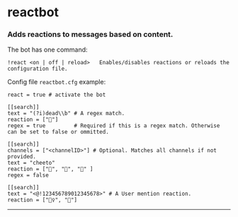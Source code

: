 # reactbot
### Adds reactions to messages based on content.

The bot has one command:

    !react <on | off | reload>   Enables/disables reactions or reloads the configuration file.


Config file `reactbot.cfg` example:

    react = true # activate the bot

    [[search]]
    text = "(?i)dead\\b" # A regex match.
    reaction = ["👻"]
    regex = true         # Required if this is a regex match. Otherwise can be set to false or ommitted.

    [[search]]
    channels = ["<channelID>"] # Optional. Matches all channels if not provided.
    text = "cheeto"
    reaction = ["🦧", "🧀", "🍠" ]
    regex = false

    [[search]]
    text = "<@!123456789012345678>" # A User mention reaction.
    reaction = ["🧜‍♀️", "🛵"]

---